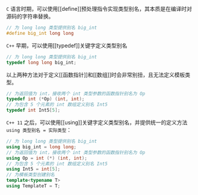`C` 语言时期，可以使用[[define]]预处理指令实现类型别名，其本质是在编译时对源码的字符串替换。

```c++
// 为 long long 类型提供别名 big_int
#define big_int long long
```

`C++` 早期，可以使用[[typedef]]关键字定义类型别名

```c++
// 为 long long 类型提供别名 big_int
typedef long long big_int;
```

以上两种方法对于定义[[函数指针]]和[[数组]]时会非常别扭，且无法定义模板类型。

```c++
// 为返回值为 int，接收两个 int 类型参数的函数指针别名为 Op
typedef int (*Op) (int, int);
// 为包含 5 个元素的 int 数组定义别名 Int5
typedef int Int5[5];
```

`C++ 11` 之后，可以使用[[using]]关键字定义类型别名，并提供统一的定义方法 `using 类型别名 = 实际类型`：

```c++
// 为 long long 类型提供别名 big_int
using big_int = long long;
// 为返回值为 int，接收两个 int 类型参数的函数指针别名为 Op
using Op = int (*) (int, int);
// 为包含 5 个元素的 int 数组定义别名 Int5
using Int5 = int[5];
// 为模板类型创建别名
template<typename T>
using TemplateT = T;
```